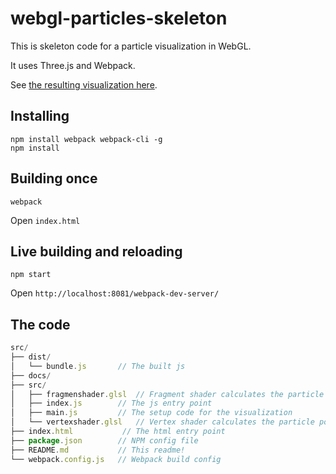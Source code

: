 # webgl-particles-skeleton

This is skeleton code for a particle visualization in WebGL.

It uses Three.js and Webpack.

See [the resulting visualization here](https://holgerl.github.io/webgl-particles-skeleton/).

## Installing

```
npm install webpack webpack-cli -g
npm install
```

## Building once

```
webpack
```

Open `index.html`

## Live building and reloading

```
npm start
```

Open `http://localhost:8081/webpack-dev-server/`

## The code

```javascript
src/
├── dist/
│   └── bundle.js       // The built js
├── docs/
├── src/
│   ├── fragmenshader.glsl  // Fragment shader calculates the particle appearances
│   ├── index.js        // The js entry point
│   ├── main.js         // The setup code for the visualization
│   └── vertexshader.glsl   // Vertex shader calculates the particle positions
├── index.html           // The html entry point
├── package.json        // NPM config file
├── README.md           // This readme!
└── webpack.config.js   // Webpack build config
```